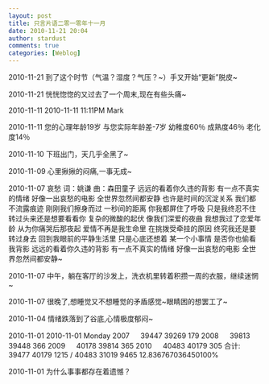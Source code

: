 ```yaml
---
layout: post
title: 只言片语二零一零年十一月
date: 2010-11-21 20:04
author: stardust
comments: true
categories: [Weblog]
---
```

2010-11-21 到了这个时节（气温？湿度？气压？~）手又开始“更新”脱皮~

2010-11-21 恍恍惚惚的又过去了一个周末,现在有些头痛~

2010-11-11 2010-11-11 11:11PM Mark

2010-11-11 您的心理年龄19岁 与您实际年龄差-7岁 幼稚度60％ 成熟度46％ 老化度14％

2010-11-10 下班出门，天几乎全黑了~

2010-11-09 心里揪揪的闷痛,一事无成~

2010-11-07 哀愁 词：姚谦 曲：森田童子
远远的看着你久违的背影 有一点不真实的情绪 好像一出哀愁的电影 全世界忽然间都安静
也许是时间的沉淀关系 我们都不流露痕迹 刚刚我们擦身而过 一秒间的距离 你我都屏住了呼吸
只是我终忍不住 转过头来还是想要看看你 复杂的微酸的起伏 像我们深爱的夜曲
我想我过了恋爱年龄 从为你痛哭后那夜起 爱情不再是我生命里 在挑拨受牵挂的原因
终究我还是要转过身去 回到我眼前的平静生活里
只是心底还想着 某一个小事情 是否你也偷看我背影
远远的看着你久违的背影 有一点不真实的情绪 好像一出哀愁的电影 全世界忽然间都安静~

2010-11-07 中午，躺在客厅的沙发上，洗衣机里转着积攒一周的衣服，继续迷惘~

2010-11-07 很晚了,想睡觉又不想睡觉的矛盾感觉~眼睛困的想罢工了~

2010-11-04 情绪跌落到了谷底,心情极度郁闷~

2010-11-01 2010-11-01 Monday
2007 　 39447 39269 179        2008 　 39813 39448 366 
2009 　 40178 39814 365        2010 　 40483 40179 305 
合计: 39477 40179 1215 / 40483 31019 9465                12.836767036450100%

2010-11-01 为什么事事都存在着遗憾？
